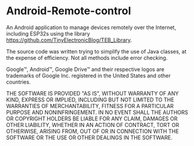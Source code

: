 # Android-Remote-control
An Android application to manage devices remotely over the Internet, including ESP32s using the library https://github.com/TinyElectronicBlog/TEB_Library.

The source code was written trying to simplify the use of Java classes, at the expense of efficiency. Not all methods include error checking.

Google™, Android™, Google Drive™ and their respective logos are trademarks of Google Inc. registered in the United States and other countries.

THE SOFTWARE IS PROVIDED "AS IS", WITHOUT WARRANTY OF ANY KIND, EXPRESS OR IMPLIED, INCLUDING BUT NOT LIMITED TO THE WARRANTIES OF MERCHANTABILITY, FITNESS FOR A PARTICULAR PURPOSE AND NONINFRINGEMENT. IN NO EVENT SHALL THE AUTHORS OR COPYRIGHT HOLDERS BE LIABLE FOR ANY CLAIM, DAMAGES OR OTHER LIABILITY, WHETHER IN AN ACTION OF CONTRACT, TORT OR OTHERWISE, ARISING FROM, OUT OF OR IN CONNECTION WITH THE SOFTWARE OR THE USE OR OTHER DEALINGS IN THE SOFTWARE.
